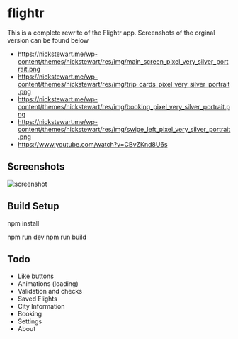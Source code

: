 # flightr

This is a complete rewrite of the Flightr app. Screenshots of the orginal version can be found below

* https://nickstewart.me/wp-content/themes/nickstewart/res/img/main_screen_pixel_very_silver_portrait.png
* https://nickstewart.me/wp-content/themes/nickstewart/res/img/trip_cards_pixel_very_silver_portrait.png
* https://nickstewart.me/wp-content/themes/nickstewart/res/img/booking_pixel_very_silver_portrait.png
* https://nickstewart.me/wp-content/themes/nickstewart/res/img/swipe_left_pixel_very_silver_portrait.png
* https://www.youtube.com/watch?v=CBvZKnd8U6s


## Screenshots

![screenshot](https://user-images.githubusercontent.com/7912584/85101164-cafac480-b1cf-11ea-9e2e-9a01c49c5a39.png)


## Build Setup

npm install

npm run dev
npm run build

## Todo

* Like buttons
* Animations (loading)
* Validation and checks
* Saved Flights
* City Information
* Booking
* Settings
* About

